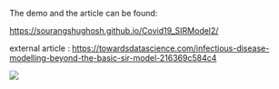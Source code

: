 The demo and the article can be found:

<https://sourangshughosh.github.io/Covid19_SIRModel2/>

external article : https://towardsdatascience.com/infectious-disease-modelling-beyond-the-basic-sir-model-216369c584c4

![](https://raw.githubusercontent.com/fatiherikli/coronavirus-simulation/master/screenshot.gif)
